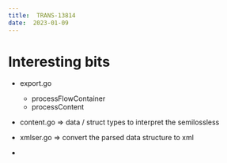 ```yaml
---
title:  TRANS-13814 
date:  2023-01-09
---
```


# Interesting bits
- export.go
    - processFlowContainer
    - processContent

- content.go => data / struct types to interpret the semilossless
- xmlser.go => convert the parsed data structure to xml
- 
